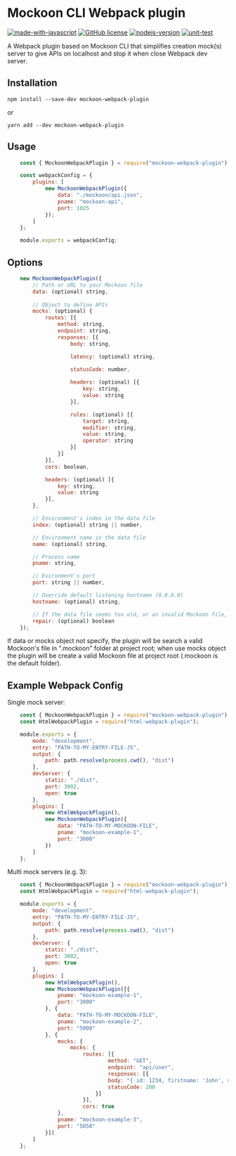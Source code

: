 # Mockoon CLI Webpack plugin

[![made-with-javascript](https://img.shields.io/badge/Made%20with-JavaScript-1f425f.svg)](https://www.javascript.com)
[![GitHub license](https://img.shields.io/github/license/Naereen/StrapDown.js.svg)](https://github.com/Naereen/StrapDown.js/blob/master/LICENSE)
[![nodejs-version](https://img.shields.io/badge/Node-%3E=16.0.0-4dc71f?logo=nodedotjs)](https://nodejs.org/download/release/v16.0.0/)
[![unit-test](https://img.shields.io/badge/Unit%20test-Jest-C63D14?logo=jest)](https://jestjs.io/)

A Webpack plugin based on Mockoon CLI that simplifies creation mock(s) server to give APIs on localhost and stop it when close Webpack dev server.

## Installation
```
npm install --save-dev mockoon-webpack-plugin
```
or
```
yarn add --dev mockoon-webpack-plugin
```

## Usage
```js
    const { MockoonWebpackPlugin } = require("mockoon-webpack-plugin");

    const webpackConfig = {
        plugins: [
            new MockoonWebpackPlugin({
                data: "./mockoon/api.json",
                pname: "mockoon-api",
                port: 1025 
            });
        ]
    };

    module.exports = webpackConfig;
```

## Options
```js
    new MockoonWebpackPlugin({
        // Path or URL to your Mockoon file
        data: (optional) string,
        
        // Object to define APIs
        mocks: (optional) {
            routes: [{
                method: string,
                endpoint: string,
                responses: [{
                    body: string,

                    latency: (optional) string,

                    statusCode: number,
                    
                    headers: (optional) [{
                        key: string,
                        value: string
                    }],

                    rules: (optional) [{
                        target: string,
                        modifier: string,
                        value: string,
                        operator: string
                    }]
                }]
            }],
            cors: boolean,

            headers: (optional) [{
                key: string,
                value: string
            }],
        },

        // Environment's index in the data file
        index: (optional) string || number,

        // Environment name in the data file
        name: (optional) string,

        // Process name
        pname: string,

        // Evironment's port
        port: string || number,

        // Override default listening hostname (0.0.0.0)
        hostname: (optional) string,

        // If the data file seems too old, or an invalid Mockoon file, migrate/repair without prompting
        repair: (optional) boolean
    });
```
If data or mocks object not specify, the plugin will be search a valid Mockoon's file in ".mockoon" folder at project root; when use mocks object the plugin will be create a valid Mockoon file at project root (.mockoon is the default folder).

## Example Webpack Config
Single mock server:
```js
    const { MockoonWebpackPlugin } = require("mockoon-webpack-plugin");
    const HtmlWebpackPlugin = require("html-webpack-plugin");

    module.exports = {
        mode: "development",
        entry: "PATH-TO-MY-ENTRY-FILE-JS",
        output: {
            path: path.resolve(process.cwd(), "dist")
        },
        devServer: {
            static: "./dist",
            port: 3002,
            open: true
        },
        plugins: [
            new HtmlWebpackPlugin(),
            new MockoonWebpackPlugin({
                data: "PATH-TO-MY-MOCKOON-FILE",
                pname: "mockoon-example-1",
                port: "3000"
            })
        ]
    };
```
Multi mock servers (e.g. 3):
```js
    const { MockoonWebpackPlugin } = require("mockoon-webpack-plugin");
    const HtmlWebpackPlugin = require("html-webpack-plugin");

    module.exports = {
        mode: "development",
        entry: "PATH-TO-MY-ENTRY-FILE-JS",
        output: {
            path: path.resolve(process.cwd(), "dist")
        },
        devServer: {
            static: "./dist",
            port: 3002,
            open: true
        },
        plugins: [
            new HtmlWebpackPlugin(),
            new MockoonWebpackPlugin([{
                pname: "mockoon-example-1",
                port: "3000"
            }, {
                data: "PATH-TO-MY-MOCKOON-FILE",
                pname: "mockoon-example-2",
                port: "5000"
            }, {
                mocks: {
                    mocks: {
                        routes: [{
                                method: "GET",
                                endpoint: "api/user",
                                responses: [{
                                body: "{ id: 1234, firstname: 'John', surname: 'Doe' }",
                                statusCode: 200
                            }]
                        }],
                        cors: true
                },
                pname: "mockoon-example-3",
                port: "5050"
            }])
        ]
    };
```
